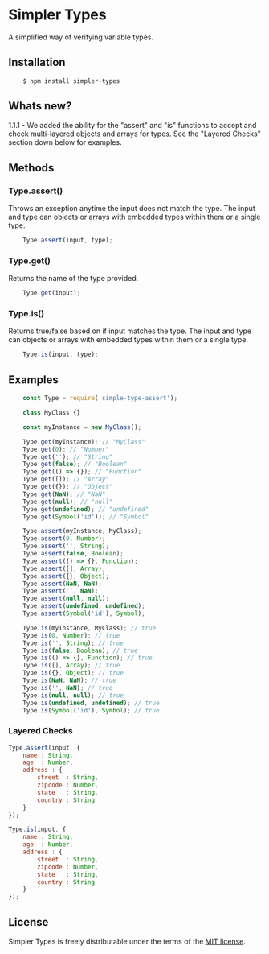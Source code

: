 # Simpler Types

A simplified way of verifying variable types.

## Installation

``` bash
	$ npm install simpler-types
```
## Whats new?
1.1.1 - We added the ability for the "assert" and "is" functions to accept and check multi-layered objects and arrays for types. See the "Layered Checks" section down below for examples.

## Methods
### Type.assert()
Throws an exception anytime the input does not match the type. The input and type can objects or arrays with embedded types within them or a single type.
``` javascript
	Type.assert(input, type);
```

### Type.get()
Returns the name of the type provided.
``` javascript
	Type.get(input);
```

### Type.is()
Returns true/false based on if input matches the type. The input and type can objects or arrays with embedded types within them or a single type.
``` javascript
	Type.is(input, type);
```

## Examples

``` javascript
	const Type = require('simple-type-assert');

	class MyClass {}

	const myInstance = new MyClass();

	Type.get(myInstance); // "MyClass"
	Type.get(0); // "Number"
	Type.get(''); // "String"
	Type.get(false); // "Boolean"
	Type.get(() => {}); // "Function"
	Type.get([]); // "Array"
	Type.get({}); // "Object"
	Type.get(NaN); // "NaN"
	Type.get(null); // "null"
	Type.get(undefined); // "undefined"
	Type.get(Symbol('id')); // "Symbol"

	Type.assert(myInstance, MyClass);
	Type.assert(0, Number);
	Type.assert('', String);
	Type.assert(false, Boolean);
	Type.assert(() => {}, Function);
	Type.assert([], Array);
	Type.assert({}, Object);
	Type.assert(NaN, NaN);
	Type.assert('', NaN);
	Type.assert(null, null);
	Type.assert(undefined, undefined);
	Type.assert(Symbol('id'), Symbol);

	Type.is(myInstance, MyClass); // true
	Type.is(0, Number); // true
	Type.is('', String); // true
	Type.is(false, Boolean); // true
	Type.is(() => {}, Function); // true
	Type.is([], Array); // true
	Type.is({}, Object); // true
	Type.is(NaN, NaN); // true
	Type.is('', NaN); // true
	Type.is(null, null); // true
	Type.is(undefined, undefined); // true
	Type.is(Symbol('id'), Symbol); // true
```

### Layered Checks
``` javascript
Type.assert(input, {
	name : String,
	age  : Number,
	address : {
		street  : String,
		zipcode : Number,
		state   : String,
		country : String
	}
});

Type.is(input, {
	name : String,
	age  : Number,
	address : {
		street  : String,
		zipcode : Number,
		state   : String,
		country : String
	}
});
```

## License

Simpler Types is freely distributable under the terms of the [MIT license](https://github.com/lukecfairchild/simpler-types/blob/master/LICENSE).

